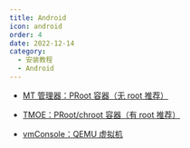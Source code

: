 ```yaml
---
title: Android
icon: android
order: 4
date: 2022-12-14
category:
  - 安装教程
  - Android
---
```


- [<FontIcon icon="page"/> MT 管理器：PRoot 容器（无 root 推荐）](MTArch.md)

- [<FontIcon icon="page"/> TMOE：PRoot/chroot 容器（有 root 推荐）](TMOE.md)

- [<FontIcon icon="page"/> vmConsole：QEMU 虚拟机](vmConsole.md)
